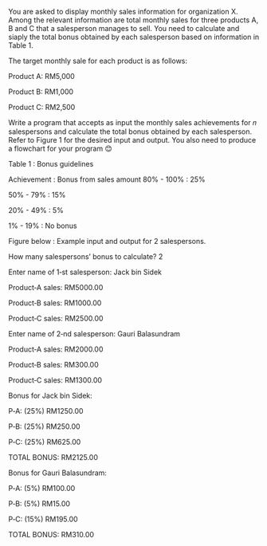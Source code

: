 You are asked to display monthly sales information for organization X. Among the
relevant information are total monthly sales for three products A, B and C that a
salesperson manages to sell. You need to calculate and siaply the total bonus
obtained by each salesperson based on information in Table 1.


The target monthly sale for each product is as follows:

Product A: RM5,000

Product B: RM1,000

Product C: RM2,500


Write a program that accepts as input the monthly sales achievements for 𝑛
salespersons and calculate the total bonus obtained by each salesperson. Refer to
Figure 1 for the desired input and output.
You also need to produce a flowchart for your program 😊


Table 1 : Bonus guidelines

Achievement : Bonus from sales amount
80% - 100% : 25%

50% - 79% : 15%

20% - 49% : 5%

1% - 19% : No bonus


Figure below : Example input and output for 2 salespersons.

How many salespersons’ bonus to calculate? 2

Enter name of 1‐st salesperson: Jack bin Sidek

Product‐A sales: RM5000.00

Product‐B sales: RM1000.00

Product‐C sales: RM2500.00

Enter name of 2‐nd salesperson: Gauri Balasundram

Product‐A sales: RM2000.00

Product‐B sales: RM300.00

Product‐C sales: RM1300.00


Bonus for Jack bin Sidek:

P‐A: (25%) RM1250.00

P‐B: (25%) RM250.00

P‐C: (25%) RM625.00

TOTAL BONUS: RM2125.00


Bonus for Gauri Balasundram:

P‐A: (5%) RM100.00

P‐B: (5%) RM15.00

P‐C: (15%) RM195.00

TOTAL BONUS: RM310.00

